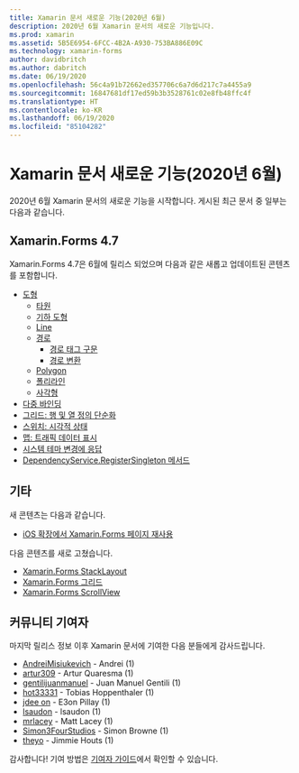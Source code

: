 ```yaml
---
title: Xamarin 문서 새로운 기능(2020년 6월)
description: 2020년 6월 Xamarin 문서의 새로운 기능입니다.
ms.prod: xamarin
ms.assetid: 5B5E6954-6FCC-4B2A-A930-753BA886E09C
ms.technology: xamarin-forms
author: davidbritch
ms.author: dabritch
ms.date: 06/19/2020
ms.openlocfilehash: 56c4a91b72662ed357706c6a7d6d217c7a4455a9
ms.sourcegitcommit: 16847681df17ed59b3b3528761c02e8fb48ffc4f
ms.translationtype: HT
ms.contentlocale: ko-KR
ms.lasthandoff: 06/19/2020
ms.locfileid: "85104282"
---
```

# <a name="xamarin-docs-whats-new-june-2020"></a>Xamarin 문서 새로운 기능(2020년 6월)

2020년 6월 Xamarin 문서의 새로운 기능을 시작합니다. 게시된 최근 문서 중 일부는 다음과 같습니다.

## <a name="xamarinforms-47"></a>Xamarin.Forms 4.7

Xamarin.Forms 4.7은 6월에 릴리스 되었으며 다음과 같은 새롭고 업데이트된 콘텐츠를 포함합니다.

- [도형](~/xamarin-forms/user-interface/shapes/index.md)
  - [타원](~/xamarin-forms/user-interface/shapes/ellipse.md)
  - [기하 도형](~/xamarin-forms/user-interface/shapes/geometries.md)
  - [Line](~/xamarin-forms/user-interface/shapes/line.md)
  - [경로](~/xamarin-forms/user-interface/shapes/path.md)
    - [경로 태그 구문](~/xamarin-forms/user-interface/shapes/path-markup-syntax.md)
    - [경로 변환](~/xamarin-forms/user-interface/shapes/path-transforms.md)
  - [Polygon](~/xamarin-forms/user-interface/shapes/polygon.md)
  - [폴리라인](~/xamarin-forms/user-interface/shapes/polyline.md)
  - [사각형](~/xamarin-forms/user-interface/shapes/rectangle.md)  
- [다중 바인딩](~/xamarin-forms/app-fundamentals/data-binding/multibinding.md)
- [그리드: 행 및 열 정의 단순화](~/xamarin-forms/user-interface/layouts/grid.md#simplify-row-and-column-definitions)
- [스위치: 시각적 상태](~/xamarin-forms/user-interface/switch.md#switch-visual-states)
- [맵: 트래픽 데이터 표시](~/xamarin-forms/user-interface/map/map.md#show-traffic-data)
- [시스템 테마 변경에 응답](~/xamarin-forms/user-interface/theming/system-theme-changes.md)
- [DependencyService.RegisterSingleton 메서드](~/xamarin-forms/app-fundamentals/dependency-service/registration-and-resolution.md#registration-by-method)

## <a name="other"></a>기타

새 콘텐츠는 다음과 같습니다.

- [iOS 확장에서 Xamarin.Forms 페이지 재사용](~/ios/platform/extensions-with-xamarinforms.md)

다음 콘텐츠를 새로 고쳤습니다.

- [Xamarin.Forms StackLayout](~/xamarin-forms/user-interface/layouts/stacklayout.md)
- [Xamarin.Forms 그리드](~/xamarin-forms/user-interface/layouts/grid.md)
- [Xamarin.Forms ScrollView](~/xamarin-forms/user-interface/layouts/scrollview.md)

## <a name="community-contributors"></a>커뮤니티 기여자

마지막 릴리스 정보 이후 Xamarin 문서에 기여한 다음 분들에게 감사드립니다.

- [AndreiMisiukevich](https://github.com/AndreiMisiukevich) - Andrei (1)
- [artur309](https://github.com/artur309) - Artur Quaresma (1)
- [gentilijuanmanuel](https://github.com/gentilijuanmanuel) - Juan Manuel Gentili (1)
- [hot33331](https://github.com/hot33331) - Tobias Hoppenthaler (1)
- [jdee on](https://github.com/jedieaston) - E3on Pillay (1)
- [lsaudon](https://github.com/lsaudon) - lsaudon (1)
- [mrlacey](https://github.com/mrlacey) - Matt Lacey (1)
- [Simon3FourStudios](https://github.com/Simon3FourStudios) - Simon Browne (1)
- [theyo](https://github.com/theyo) - Jimmie Houts (1)

감사합니다! 기여 방법은 [기여자 가이드](https://github.com/MicrosoftDocs/xamarin-docs/blob/live/CONTRIBUTING.md)에서 확인할 수 있습니다.
